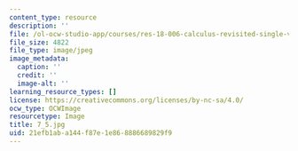 ```yaml
---
content_type: resource
description: ''
file: /ol-ocw-studio-app/courses/res-18-006-calculus-revisited-single-variable-calculus-fall-2010/21efb1aba144f87e1e868886689829f9_7_5.jpg
file_size: 4822
file_type: image/jpeg
image_metadata:
  caption: ''
  credit: ''
  image-alt: ''
learning_resource_types: []
license: https://creativecommons.org/licenses/by-nc-sa/4.0/
ocw_type: OCWImage
resourcetype: Image
title: 7_5.jpg
uid: 21efb1ab-a144-f87e-1e86-8886689829f9
---
```

